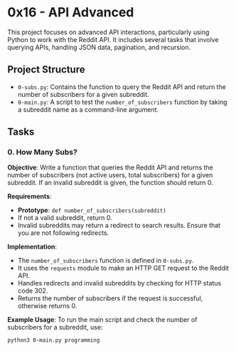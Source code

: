 # 0x16 - API Advanced

This project focuses on advanced API interactions, particularly using Python to work with the Reddit API. It includes several tasks that involve querying APIs, handling JSON data, pagination, and recursion.

## Project Structure

- `0-subs.py`: Contains the function to query the Reddit API and return the number of subscribers for a given subreddit.
- `0-main.py`: A script to test the `number_of_subscribers` function by taking a subreddit name as a command-line argument.

## Tasks

### 0. How Many Subs?

**Objective**: Write a function that queries the Reddit API and returns the number of subscribers (not active users, total subscribers) for a given subreddit. If an invalid subreddit is given, the function should return 0.

**Requirements**:
- **Prototype**: `def number_of_subscribers(subreddit)`
- If not a valid subreddit, return 0.
- Invalid subreddits may return a redirect to search results. Ensure that you are not following redirects.

**Implementation**:
- The `number_of_subscribers` function is defined in `0-subs.py`.
- It uses the `requests` module to make an HTTP GET request to the Reddit API.
- Handles redirects and invalid subreddits by checking for HTTP status code 302.
- Returns the number of subscribers if the request is successful, otherwise returns 0.

**Example Usage**:
To run the main script and check the number of subscribers for a subreddit, use:
```bash
python3 0-main.py programming
